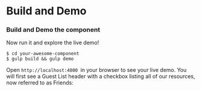 # Build and Demo

### Build and Demo the component

Now run it and explore the live demo!

```
$ cd your-awesome-component
$ gulp build && gulp demo
```

Open `http://localhost:4000 `in your browser to see your live demo. You will first see a Guest List header with a checkbox listing all of our resources, now referred to as Friends:

